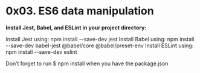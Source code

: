<h1>0x03. ES6 data manipulation</h1>

<strong>Install Jest, Babel, and ESLint in your project directory:</strong>

Install Jest using: npm install --save-dev jest
Install Babel using: npm install --save-dev babel-jest @babel/core @babel/preset-env
Install ESLint using: npm install --save-dev eslint

Don’t forget to run $ npm install when you have the package.json
